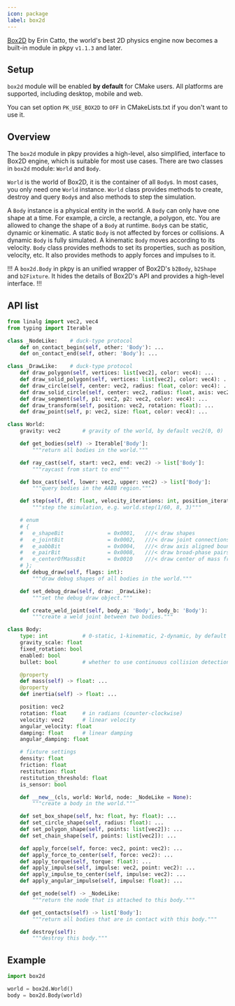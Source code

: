 ```yaml
---
icon: package
label: box2d
---
```


[Box2D](https://box2d.org/) by Erin Catto, the world's best 2D physics engine now becomes a built-in module in pkpy `v1.1.3` and later.

## Setup

`box2d` module will be enabled **by default** for CMake users.
All platforms are supported, including desktop, mobile and web.

You can set option `PK_USE_BOX2D` to `OFF` in CMakeLists.txt
if you don't want to use it.

## Overview

The `box2d` module in pkpy provides a high-level, also simplified, interface to Box2D engine, which is suitable for most use cases.
There are two classes in `box2d` module: `World` and `Body`.

`World` is the world of Box2D, it is the container of all `Body`s.
In most cases, you only need one `World` instance.
`World` class provides methods to create, destroy and query `Body`s
and also methods to step the simulation.

A `Body` instance is a physical entity in the world.
A `Body` can only have one shape at a time.
For example, a circle, a rectangle, a polygon, etc.
You are allowed to change the shape of a `Body` at runtime.
`Body`s can be static, dynamic or kinematic.
A static `Body` is not affected by forces or collisions.
A dynamic `Body` is fully simulated.
A kinematic `Body` moves according to its velocity.
`Body` class provides methods to set its properties, such as position, velocity, etc.
It also provides methods to apply forces and impulses to it.

!!!
A `box2d.Body` in pkpy is an unified wrapper of Box2D's `b2Body`,
`b2Shape` and `b2Fixture`.
It hides the details of Box2D's API and provides a high-level interface.
!!!

## API list

```python
from linalg import vec2, vec4
from typing import Iterable

class _NodeLike:    # duck-type protocol
    def on_contact_begin(self, other: 'Body'): ...
    def on_contact_end(self, other: 'Body'): ...

class _DrawLike:    # duck-type protocol
    def draw_polygon(self, vertices: list[vec2], color: vec4): ...
    def draw_solid_polygon(self, vertices: list[vec2], color: vec4): ...
    def draw_circle(self, center: vec2, radius: float, color: vec4): ...
    def draw_solid_circle(self, center: vec2, radius: float, axis: vec2, color: vec4): ...
    def draw_segment(self, p1: vec2, p2: vec2, color: vec4): ...
    def draw_transform(self, position: vec2, rotation: float): ...
    def draw_point(self, p: vec2, size: float, color: vec4): ...

class World:
    gravity: vec2       # gravity of the world, by default vec2(0, 0)

    def get_bodies(self) -> Iterable['Body']:
        """return all bodies in the world."""

    def ray_cast(self, start: vec2, end: vec2) -> list['Body']:
        """raycast from start to end"""

    def box_cast(self, lower: vec2, upper: vec2) -> list['Body']:
        """query bodies in the AABB region."""

    def step(self, dt: float, velocity_iterations: int, position_iterations: int) -> None:
        """step the simulation, e.g. world.step(1/60, 8, 3)"""

	# enum
	# {
	# 	e_shapeBit				= 0x0001,	///< draw shapes
	# 	e_jointBit				= 0x0002,	///< draw joint connections
	# 	e_aabbBit				= 0x0004,	///< draw axis aligned bounding boxes
	# 	e_pairBit				= 0x0008,	///< draw broad-phase pairs
	# 	e_centerOfMassBit		= 0x0010	///< draw center of mass frame
	# };
    def debug_draw(self, flags: int):
        """draw debug shapes of all bodies in the world."""

    def set_debug_draw(self, draw: _DrawLike):
        """set the debug draw object."""

    def create_weld_joint(self, body_a: 'Body', body_b: 'Body'):
        """create a weld joint between two bodies."""

class Body:
    type: int           # 0-static, 1-kinematic, 2-dynamic, by default 2
    gravity_scale: float
    fixed_rotation: bool
    enabled: bool
    bullet: bool        # whether to use continuous collision detection

    @property
    def mass(self) -> float: ...
    @property
    def inertia(self) -> float: ...

    position: vec2
    rotation: float     # in radians (counter-clockwise)
    velocity: vec2      # linear velocity
    angular_velocity: float
    damping: float      # linear damping
    angular_damping: float

    # fixture settings
    density: float
    friction: float
    restitution: float
    restitution_threshold: float
    is_sensor: bool

    def __new__(cls, world: World, node: _NodeLike = None):
        """create a body in the world."""

    def set_box_shape(self, hx: float, hy: float): ...
    def set_circle_shape(self, radius: float): ...
    def set_polygon_shape(self, points: list[vec2]): ...
    def set_chain_shape(self, points: list[vec2]): ...

    def apply_force(self, force: vec2, point: vec2): ...
    def apply_force_to_center(self, force: vec2): ...
    def apply_torque(self, torque: float): ...
    def apply_impulse(self, impulse: vec2, point: vec2): ...
    def apply_impulse_to_center(self, impulse: vec2): ...
    def apply_angular_impulse(self, impulse: float): ...

    def get_node(self) -> _NodeLike:
        """return the node that is attached to this body."""

    def get_contacts(self) -> list['Body']:
        """return all bodies that are in contact with this body."""

    def destroy(self):
        """destroy this body."""
```

## Example

```python
import box2d

world = box2d.World()
body = box2d.Body(world)
```